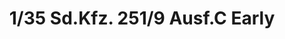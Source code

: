 ---
layout: product
title: "1/35 Sd.Kfz. 251/9 Ausf.C Early"
price: "4850" 
desc: "Maketa"
img_path: "/assets/img/AFV35251.webp"
brand: "N/A"
available: false
special_offer: false
new: false
soon: false
cat: "010000"
subcat: "015100"
subsubcat: "0N/A"
sifra: "AFV35251"
popular: false
---